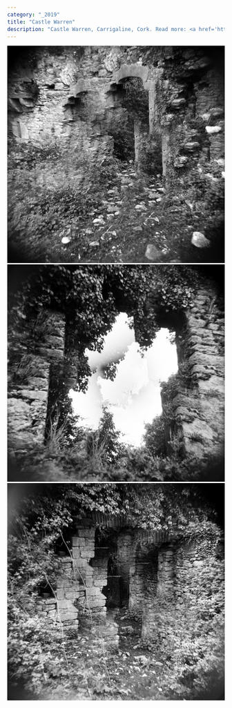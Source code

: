 ```yaml
---
category: "_2019"
title: "Castle Warren"
description: "Castle Warren, Carrigaline, Cork. Read more: <a href='https://www.castles.nl/castle-warren'>https://www.castles.nl/castle-warren</a>"
---
```

![qTpseph9FdLXO2rTVBb7.jpg](./qTpseph9FdLXO2rTVBb7.jpg)
![Du3jmMGkd5hlSQOgY3E9.jpg](./Du3jmMGkd5hlSQOgY3E9.jpg)
![h9Z9xbAweaja9nFnGRv9.jpg](./h9Z9xbAweaja9nFnGRv9.jpg)